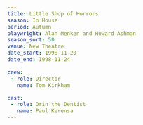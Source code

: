 ```yaml
---
title: Little Shop of Horrors
season: In House
period: Autumn
playwright: Alan Menken and Howard Ashman
season_sort: 50
venue: New Theatre
date_start: 1998-11-20
date_end: 1998-11-24

crew:
 - role: Director
   name: Tom Kirkham

cast:
 - role: Orin the Dentist
   name: Paul Kerensa
---
```




